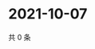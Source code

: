 # 2021-10-07

共 0 条

<!-- BEGIN -->
<!-- 最后更新时间 Thu Oct 07 2021 19:12:14 GMT+0800 (China Standard Time) -->

<!-- END -->

